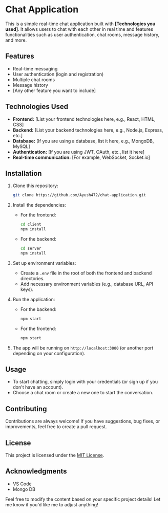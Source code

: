 # Chat Application

This is a simple real-time chat application built with **[Technologies you used]**. It allows users to chat with each other in real time and features functionalities such as user authentication, chat rooms, message history, and more.

## Features

- Real-time messaging
- User authentication (login and registration)
- Multiple chat rooms
- Message history
- [Any other feature you want to include]

## Technologies Used

- **Frontend:** [List your frontend technologies here, e.g., React, HTML, CSS]
- **Backend:** [List your backend technologies here, e.g., Node.js, Express, etc.]
- **Database:** [If you are using a database, list it here, e.g., MongoDB, MySQL]
- **Authentication:** [If you are using JWT, OAuth, etc., list it here]
- **Real-time communication:** [For example, WebSocket, Socket.io]

## Installation

1. Clone this repository:

   ```bash
   git clone https://github.com/Ayush472/chat-application.git

2. Install the dependencies:

   - For the frontend:

     ```bash
     cd client
     npm install
     ```

   - For the backend:

     ```bash
     cd server
     npm install
     ```

3. Set up environment variables:

   - Create a `.env` file in the root of both the frontend and backend directories.
   - Add necessary environment variables (e.g., database URL, API keys).

4. Run the application:

   - For the backend:

     ```bash
     npm start
     ```

   - For the frontend:

     ```bash
     npm start
     ```

5. The app will be running on `http://localhost:3000` (or another port depending on your configuration).

## Usage

- To start chatting, simply login with your credentials (or sign up if you don't have an account).
- Choose a chat room or create a new one to start the conversation.

## Contributing

Contributions are always welcome! If you have suggestions, bug fixes, or improvements, feel free to create a pull request.

## License

This project is licensed under the [MIT License](LICENSE).

## Acknowledgments

- VS Code
- Mongo DB

Feel free to modify the content based on your specific project details! Let me know if you'd like me to adjust anything!
